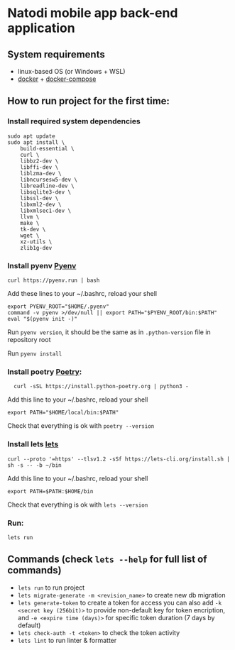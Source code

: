 # Natodi mobile app back-end application

## System requirements
- linux-based OS (or Windows + WSL)
- [docker](https://docs.docker.com/engine/install/) + [docker-compose](https://docs.docker.com/compose/install/)

## How to run project for the first time:

### Install required system dependencies
```shell
sudo apt update
sudo apt install \
    build-essential \
    curl \
    libbz2-dev \
    libffi-dev \
    liblzma-dev \
    libncursesw5-dev \
    libreadline-dev \
    libsqlite3-dev \
    libssl-dev \
    libxml2-dev \
    libxmlsec1-dev \
    llvm \
    make \
    tk-dev \
    wget \
    xz-utils \
    zlib1g-dev
```

### Install pyenv [Pyenv](https://github.com/pyenv/pyenv#getting-pyenv)
```shell
curl https://pyenv.run | bash
```

Add these lines to your ~/.bashrc, reload your shell
```shell
export PYENV_ROOT="$HOME/.pyenv"
command -v pyenv >/dev/null || export PATH="$PYENV_ROOT/bin:$PATH"
eval "$(pyenv init -)"
```

Run `pyenv version`, it should be the same as in `.python-version` file in repository root

Run `pyenv install`

### Install poetry [Poetry](https://python-poetry.org/docs/#installation):
```shell
  curl -sSL https://install.python-poetry.org | python3 -
```

Add this line to your ~/.bashrc, reload your shell
```shell
export PATH="$HOME/local/bin:$PATH"
```

Check that everything is ok with `poetry --version`

### Install lets [lets](https://lets-cli.org/docs/installation)
```shell
curl --proto '=https' --tlsv1.2 -sSf https://lets-cli.org/install.sh | sh -s -- -b ~/bin
```

Add this line to your ~/.bashrc, reload your shell
```shell
export PATH=$PATH:$HOME/bin
```

Check that everything is ok with `lets --version`

### Run:
```shell
lets run
```

## Commands (check `lets --help` for full list of commands)

- `lets run` to run project
- `lets migrate-generate -m <revision_name>` to create new db migration
- `lets generate-token` to create a token for access you can also add `-k <secret key (256bit)>` to provide non-default key for token encription, and `-e <expire time (days)>` for specific token duration (7 days by default)
- `lets check-auth -t <token>` to check the token activity
- `lets lint` to run linter & formatter
